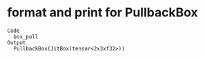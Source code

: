 # format and print for PullbackBox

    Code
      box_pull
    Output
      PullbackBox(JitBox(tensor<2x3xf32>)) 

